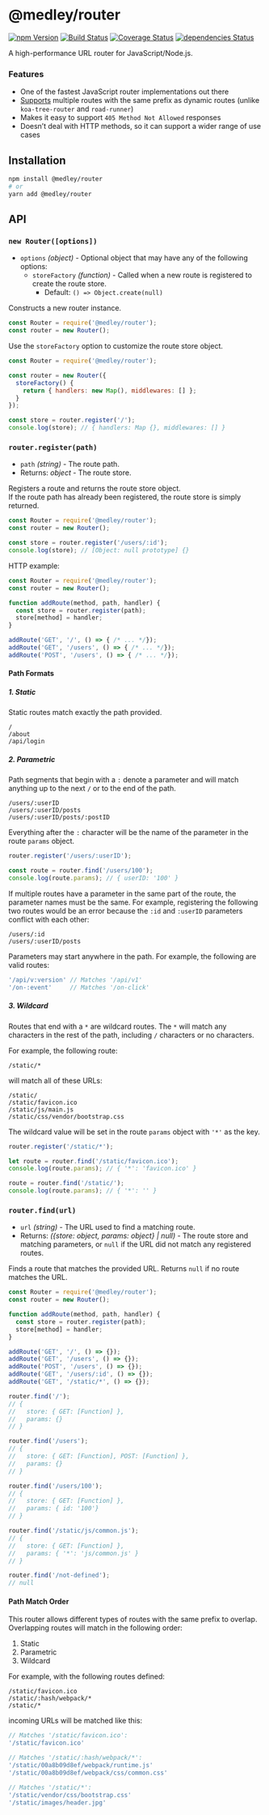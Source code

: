 # @medley/router

[![npm Version](https://img.shields.io/npm/v/@medley/router.svg)](https://www.npmjs.com/package/@medley/router)
[![Build Status](https://travis-ci.org/medleyjs/router.svg?branch=master)](https://travis-ci.org/medleyjs/router)
[![Coverage Status](https://coveralls.io/repos/github/medleyjs/router/badge.svg?branch=master)](https://coveralls.io/github/medleyjs/router?branch=master)
[![dependencies Status](https://img.shields.io/david/medleyjs/router.svg)](https://david-dm.org/medleyjs/router)

A high-performance URL router for JavaScript/Node.js.

### Features

+ One of the fastest JavaScript router implementations out there
+ [Supports](#path-match-order) multiple routes with the same prefix as dynamic routes (unlike `koa-tree-router` and `road-runner`)
+ Makes it easy to support `405 Method Not Allowed` responses
+ Doesn’t deal with HTTP methods, so it can support a wider range of use cases

## Installation

```sh
npm install @medley/router
# or
yarn add @medley/router
```

## API

### `new Router([options])`

+ `options` *(object)* - Optional object that may have any of the following options:
  + `storeFactory` *(function)* - Called when a new route is registered to create the route store.
    + Default: `() => Object.create(null)`

Constructs a new router instance.

```js
const Router = require('@medley/router');
const router = new Router();
```

Use the `storeFactory` option to customize the route store object.

```js
const Router = require('@medley/router');

const router = new Router({
  storeFactory() {
    return { handlers: new Map(), middlewares: [] };
  }
});

const store = router.register('/');
console.log(store); // { handlers: Map {}, middlewares: [] }
```

### `router.register(path)`

+ `path` *(string)* - The route path.
+ Returns: *object* - The route store.

Registers a route and returns the route store object.<br>
If the route path has already been registered, the route store is simply returned.

```js
const Router = require('@medley/router');
const router = new Router();

const store = router.register('/users/:id');
console.log(store); // [Object: null prototype] {}
```

HTTP example:

```js
const Router = require('@medley/router');
const router = new Router();

function addRoute(method, path, handler) {
  const store = router.register(path);
  store[method] = handler;
}

addRoute('GET', '/', () => { /* ... */});
addRoute('GET', '/users', () => { /* ... */});
addRoute('POST', '/users', () => { /* ... */});
```

#### Path Formats

##### 1. Static

Static routes match exactly the path provided.

```
/
/about
/api/login
```

##### 2. Parametric

Path segments that begin with a `:` denote a parameter and will match anything
up to the next `/` or to the end of the path.

```
/users/:userID
/users/:userID/posts
/users/:userID/posts/:postID
```

Everything after the `:` character will be the name of the parameter in the
route `params` object.

```js
router.register('/users/:userID');

const route = router.find('/users/100');
console.log(route.params); // { userID: '100' }
```

If multiple routes have a parameter in the same part of the route, the
parameter names must be the same. For example, registering the following two
routes would be an error because the `:id` and `:userID` parameters conflict
with each other:

```
/users/:id
/users/:userID/posts
```

Parameters may start anywhere in the path. For example, the following are valid routes:

```js
'/api/v:version' // Matches '/api/v1'
'/on-:event'     // Matches '/on-click'
```

##### 3. Wildcard

Routes that end with a `*` are wildcard routes. The `*` will match any
characters in the rest of the path, including `/` characters or no characters.

For example, the following route:

```
/static/*
```

will match all of these URLs:

```
/static/
/static/favicon.ico
/static/js/main.js
/static/css/vendor/bootstrap.css
```

The wildcard value will be set in the route `params` object with `'*'` as the key.

```js
router.register('/static/*');

let route = router.find('/static/favicon.ico');
console.log(route.params); // { '*': 'favicon.ico' }

route = router.find('/static/');
console.log(route.params); // { '*': '' }
```

### `router.find(url)`

+ `url` *(string)* - The URL used to find a matching route.
+ Returns: *({store: object, params: object} | null)* - The route store and matching parameters, or `null` if the URL did not match any registered routes.

Finds a route that matches the provided URL. Returns `null` if no route matches the URL.

```js
const Router = require('@medley/router');
const router = new Router();

function addRoute(method, path, handler) {
  const store = router.register(path);
  store[method] = handler;
}

addRoute('GET', '/', () => {});
addRoute('GET', '/users', () => {});
addRoute('POST', '/users', () => {});
addRoute('GET', '/users/:id', () => {});
addRoute('GET', '/static/*', () => {});

router.find('/');
// {
//   store: { GET: [Function] },
//   params: {}
// }

router.find('/users');
// {
//   store: { GET: [Function], POST: [Function] },
//   params: {}
// }

router.find('/users/100');
// {
//   store: { GET: [Function] },
//   params: { id: '100'}
// }

router.find('/static/js/common.js');
// {
//   store: { GET: [Function] },
//   params: { '*': 'js/common.js' }
// }

router.find('/not-defined');
// null
```

#### Path Match Order

This router allows different types of routes with the same prefix to overlap.
Overlapping routes will match in the following order:

1. Static
2. Parametric
3. Wildcard

For example, with the following routes defined:

```
/static/favicon.ico
/static/:hash/webpack/*
/static/*
```

incoming URLs will be matched like this:

```js
// Matches '/static/favicon.ico':
'/static/favicon.ico'

// Matches '/static/:hash/webpack/*':
'/static/00a8b09d8ef/webpack/runtime.js'
'/static/00a8b09d8ef/webpack/css/common.css'

// Matches '/static/*':
'/static/vendor/css/bootstrap.css'
'/static/images/header.jpg'
```
